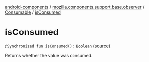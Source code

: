 [android-components](../../index.md) / [mozilla.components.support.base.observer](../index.md) / [Consumable](index.md) / [isConsumed](./is-consumed.md)

# isConsumed

`@Synchronized fun isConsumed(): `[`Boolean`](https://kotlinlang.org/api/latest/jvm/stdlib/kotlin/-boolean/index.html) [(source)](https://github.com/mozilla-mobile/android-components/blob/master/components/support/base/src/main/java/mozilla/components/support/base/observer/Consumable.kt#L65)

Returns whether the value was consumed.

